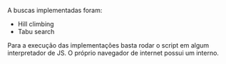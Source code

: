 A buscas implementadas foram:

- Hill climbing
- Tabu search

Para a execução das implementações basta rodar o script em algum interpretador de JS. O próprio navegador de internet possui um interno.
